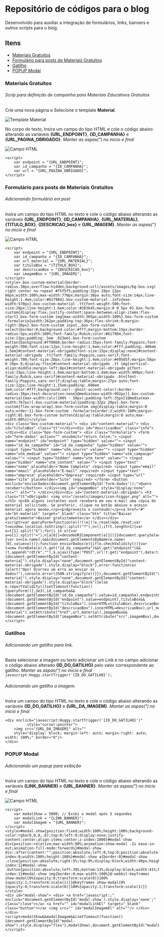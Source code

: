 # Repositório de códigos para o blog

Desenvolvido para auxiliar a integração de formulários, links, banners e outros scripts para o blog.

## Itens

- [Materiais Gratuitos](#materiais-gratuitos)
- [Formulário para posts de Materiais Gratuitos](#formulário-para-posts-de-materiais-gratuitos)
- [Gatilho](#gatilho)
- [POPUP Modal](#popup-modal)

### Materiais Gratuitos

###### Scrip para definição de campanha para Materiais Educativos Gratuitos

Crie uma nova página e Selecione o template **Material**.

![Template Material](https://blog.huggy.io/assets/images/template-material.png)

No corpo do texto, Insira um campo do tipo HTML e cole o código abaixo alterando as variáveis **{URL_ENDPOINT}**, **{ID_CAMPANHA}** e **{URL_PAGINA_OBRIGADO}**. _Manter as aspas(") no inicio e final_

![Campo HTML](https://blog.huggy.io/assets/images/campo-html.png)

```
<script>
    var endpoint = "{URL_ENDPOINT}";
    var id_campanha = "{ID_CAMPANHA}";
    var url = "{URL_PAGINA_OBRIGADO}";
</script>
```

### Formulário para posts de Materiais Gratuitos

###### Adicionando formulário em post

Insira um campo do tipo HTML no texto e cole o código abaixo alterando as variáveis **{URL_ENDPOINT}**, **{ID_CAMPANHA}**, **{URL_MATERIAL}**, **{TITULO_BOX}**, **{DESCRICAO_box}** e **{URL_IMAGEM}**. _Manter as aspas(") no inicio e final_

![Campo HTML](https://blog.huggy.io/assets/images/campo-html.png)

```
<script>
    var endpoint = "{URL_ENDPOINT}";
    var id_campanha = "{ID_CAMPANHA}";
    var url_material = "{URL_MATERIAL}";
    var tituloBox = "{TITULO_BOX}";
    var descricaoBox = "{DESCRICAO_box}";
    var imagemBox = "{URL_IMAGEM}";
</script>
<style>.box-custom-material{border-radius:30px;overflow:hidden;background:url(/assets/images/bg-box.svg) right center no-repeat #f5f5f5;padding:32px 28px 22px 66px;width:100%;max-width:770px;margin:30px auto;font-size:14px;line-height:1.4em;color:#617984}.box-custom-material .info{max-width:570px}.box-custom-material .tt{font-weight:500;font-size:20px;line-height:1.6em;color:#263645;margin:0 0 5px 0}.box-form-custom{display:flex;justify-content:space-between;align-items:flex-start}.box-form-custom img{max-width:365px;width:100%}.box-form-custom .formulario{width:262px;padding-top:36px;flex-shrink:0;margin-right:30px}.box-form-custom input,.box-form-custom select{border:0;background-color:#fff;margin-bottom:15px;border-radius:5px;width:100%;font-family:Rubik;color:#617984;font-size:13px;padding:.5em .923em}.box-form-custom button{background:#ff0068;border-radius:35px;font-family:Poppins;font-weight:500;font-size:12px;line-height:1.6em;color:#fff;padding:.406em 1.5em}#content-material-obrigado{font-size:15px;display:none}#content-material-obrigado .tt{font-family:Poppins,sans-serif;font-weight:700;font-size:28px;line-height:1.4em;color:#49585f;margin:58px 0 20px 0;display:flex}#content-material-obrigado .tt img{vertical-align:middle;margin-left:8px}#content-material-obrigado p{font-size:15px;line-height:1.6em;margin-bottom:1.4em;max-width:480px;font-family:Rubik,sans-serif}#content-material-obrigado .btn{font-family:Poppins,sans-serif;display:table;margin:27px auto;font-size:12px;line-height:1.25em;padding:.688em 2em;color:#fff;background:var(--ghost-accent-color);border-radius:36px;text-decoration:none}@media(max-width:992px){.box-custom-material{max-width:calc(100% - 50px);padding-left:35px}}@media(max-width:767px){.box-custom-material{padding:32px 28px}.box-form-custom{flex-wrap:wrap}.box-form-custom img{display:table;margin:0 auto;order:1}.box-form-custom .formulario{order:2;width:100%;margin-right:0}.box-form-custom button{display:table;margin:0 auto;max-width:80%}}</style>
<div class="box-custom-material"> <div id="content-material"> <div id="tituloBox" class="tt"></div><div id="descricaoBox" class="info"></div><div class="box-form-custom"> <div class="formulario"> <form id="form-dados" action="" onsubmit="return false;"> <input name="endpoint" id="endpoint" type="hidden" value=""> <input name="id_da_campanha" id="id_da_campanha" type="hidden" value=""> <input type="hidden" name="utm_source" value=""> <input type="hidden" name="utm_medium" value=""> <input type="hidden" name="utm_campaign" value=""> <input type="hidden" name="utm_term" value=""> <input type="hidden" name="utm_content" value=""> <input type="text" name="nome" placeholder="Nome Completo" required> <input type="email" name="email" placeholder="E-mail" required> <input type="text" name="empresa" placeholder="Empresa" required> <input type="url" name="site" placeholder="Site" required> </form> <button onclick="enviarDados(document.getElementById('form-dados'));">Quero receber!</button> </div><img id="imagemBox" style="display:none" src="" alt=""> </div></div><div id="content-material-obrigado"> <h3 class="tt">Obrigado! <img src="/assets/images/icon-higgor.png" alt=""></h3> <p>Em alguns instantes você receberá em seu e-mail uma cópia do material solicitado. Se preferir, clique no botão abaixo e acesso material agora mesmo.</p><p>Aproveite o contéudo!</p><a href="#" id="bt-material" target="_blank" class="btn" title="Baixar gratuitamente">Baixar gratuitamente</a> </div></div>
<script>var queryForm=function(e){!(!e||!e.reset)&&e.reset;var t=window.location.toString().split("?"),n=[];if(t.length>1){var o=t[1].split("&");for(i in o){var a=o[i].split("=");n[a[0]]=decodeURIComponent(a[1])}}document.querySelectorAll("input[type=hidden]").forEach((e,t)=>{var o=n[e.name];o&&(document.getElementsByName(e.name)[0].value=o)})};function enviarDados(e){if(e.checkValidity()){var t=new FormData(e);t.get("id_da_campanha")&&t.get("endpoint")&&(t.append("rdtrk",""),$.ajax({type:"POST",url:t.get("endpoint"),data:t,contentType:!1,cache:!1,processData:!1,dataType:"json",success:function(e){document.getElementById("content-material").style.display="none",document.getElementById("content-material-obrigado").style.display="block"},error:function(e){alert("Ops! Ocorreu um erro ao enviar os dados!"),console.error(JSON.stringify(e))}}),document.getElementById("content-material").style.display="none",document.getElementById("content-material-obrigado").style.display="block")}else e.reportValidity()}setTimeout(function(){queryForm()},3e3),id_campanha&&(document.getElementById("id_da_campanha").value=id_campanha),endpoint&&(document.getElementById("endpoint").value=endpoint),tituloBox&&(document.getElementById("tituloBox").innerHTML=tituloBox),descricaoBox&&(document.getElementById("descricaoBox").innerHTML=descricaoBox),url_material&&document.getElementById("bt-material").setAttribute("href",url_material),imagemBox&&(document.getElementById("imagemBox").setAttribute("src",imagemBox),document.getElementById("imagemBox").style.display="block");</script>
```

### Gatilhos

###### Adicionando um gatilho para link.

Basta selecionar a imagem ou texto adicionar um Link e no campo adicionar o código abaixo alterado **{ID_DO_GATILHO}** pelo valor correspondente ao gatilho. _Manter as aspas(") no inicio e final_
`javascript:Huggy.startTrigger('{ID_DO_GATILHO}');`

###### Adicionando um gatilho a imagem.

Insira um campo do tipo HTML no texto e cole o código abaixo alterando as variáveis **{ID_DO_GATILHO}** e **{URL_DA_IMAGEM}**. _Manter as aspas(") no inicio e final_

```
<div onclick="javascript:Huggy.startTrigger('{ID_DO_GATILHO}')"
          style="cursor:pointer">
	<img src="{URL_DA_IMAGEM}" alt=""
    style="display: block; margin-left: auto; margin-right: auto; width: 100%;" border="0"/>
</div>
```

### POPUP Modal

###### Adicionando um popup para exibição

Insira um campo do tipo HTML no texto e cole o código abaixo alterando as variáveis **{LINK_BANNER}** e **{URL_BANNER}**. _Manter as aspas(") no inicio e final_

![Campo HTML](https://blog.huggy.io/assets/images/campo-html.png)

```
<script>
    var modalShow = 5000; // Exibi o modal após 5 segundos
    var modalLink = "{LINK_BANNER}";
    var modalImagem = "{URL_BANNER}";
</script>
<style>#modal-show{position:fixed;width:100%;height:100%;background-color:rgba(0,0,0,.8);top:0;left:0;display:none;justify-content:center;align-items:center;z-index:1000}#modal-show div{position:relative;max-width:90%;animation:show-modal .2s ease-in-out;animation-fill-mode:forwards}#modal-show div::after{content:"";position:absolute;left:0;top:0;position:absolute;z-index:0;width:100%;height:100%}#modal-show a{border:0}#modal-show .close{position:absolute;right:5%;top:9%;display:block;width:40px;height:40px;border:0;z-index:1}#modal-show .button{position:absolute;left:30%;bottom:13%;display:block;width:41%;height:48px;border:0;z-index:1}#modal-show img{border:0;max-width:100%}@-webkit-keyframes show-modal{0%{opacity:0;transform:scale(0)}100%{opacity:1;transform:scale(1)}}@keyframes show-modal{0%{opacity:0;transform:scale(0)}100%{opacity:1;transform:scale(1)}}</style>
<div id="modal-show"> <div> <a href="javascript:;" onclick="document.getElementById('modal-show').style.display='none';" class="close"></a> <a href="" id="modalLinkEl" target="_blank" class="button"></a> <img src="" id="modalImagemEl" alt=""/> </div></div>
<script>modalShow&&modalImagem&&(setTimeout(function(){document.getElementById("modal-show").style.display="flex"},modalShow),document.getElementById("modalLinkEl").setAttribute("href",modalLink),document.getElementById("modalImagemEl").setAttribute("src",modalImagem));</script>
```
